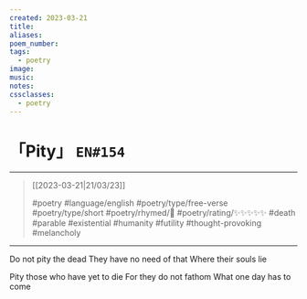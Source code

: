 ```yaml
---
created: 2023-03-21
title:
aliases:
poem_number:
tags:
  - poetry
image:
music:
notes:
cssclasses:
  - poetry
---
```

# 「Pity」 `EN#154`

---

> [[2023-03-21|21/03/23]]
> 
> #poetry 
> #language/english 
> #poetry/type/free-verse #poetry/type/short 
> #poetry/rhymed/🔴 
> #poetry/rating/✨✨✨✨✨ 
> #death #parable #existential #humanity #futility #thought-provoking #melancholy 

---

Do not pity the dead
They have no need of that
Where their souls lie

Pity those who have yet to die
For they do not fathom
What one day has to come